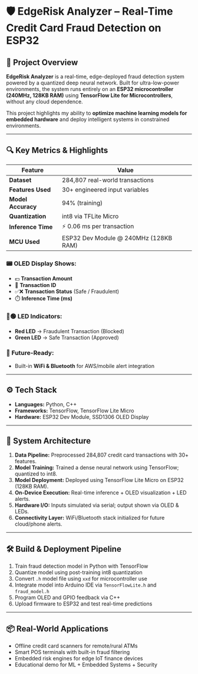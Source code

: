 # 🛡️ EdgeRisk Analyzer – Real-Time Credit Card Fraud Detection on ESP32

## 🚀 Project Overview  
**EdgeRisk Analyzer** is a real-time, edge-deployed fraud detection system powered by a quantized deep neural network. Built for ultra-low-power environments, the system runs entirely on an **ESP32 microcontroller (240MHz, 128KB RAM)** using **TensorFlow Lite for Microcontrollers**, without any cloud dependence.

This project highlights my ability to **optimize machine learning models for embedded hardware** and deploy intelligent systems in constrained environments.

---

## 🔍 Key Metrics & Highlights

| Feature              | Value                           |
|----------------------|---------------------------------|
| **Dataset**          | 284,807 real-world transactions |
| **Features Used**    | 30+ engineered input variables  |
| **Model Accuracy**   | 94% (training)                  |
| **Quantization**     | int8 via TFLite Micro           |
| **Inference Time**   | ⚡ 0.06 ms per transaction       |
| **MCU Used**         | ESP32 Dev Module @ 240MHz (128KB RAM) |

### 📟 OLED Display Shows:
- 💵 **Transaction Amount**  
- 🔁 **Transaction ID**  
- ✅❌ **Transaction Status** (Safe / Fraudulent)  
- ⏱️ **Inference Time (ms)**  

### 🔴🟢 LED Indicators:
- **Red LED** → Fraudulent Transaction (Blocked)  
- **Green LED** → Safe Transaction (Approved)

### 📡 Future-Ready:
- Built-in **WiFi & Bluetooth** for AWS/mobile alert integration

---

## ⚙️ Tech Stack

- **Languages:** Python, C++  
- **Frameworks:** TensorFlow, TensorFlow Lite Micro  
- **Hardware:** ESP32 Dev Module, SSD1306 OLED Display  

---

## 🧠 System Architecture

1. **Data Pipeline:** Preprocessed 284,807 credit card transactions with 30+ features.
2. **Model Training:** Trained a dense neural network using TensorFlow; quantized to int8.
3. **Model Deployment:** Deployed using TensorFlow Lite Micro on ESP32 (128KB RAM).
4. **On-Device Execution:** Real-time inference + OLED visualization + LED alerts.
5. **Hardware I/O:** Inputs simulated via serial; output shown via OLED & LEDs.
6. **Connectivity Layer:** WiFi/Bluetooth stack initialized for future cloud/phone alerts.

---
## 🛠️ Build & Deployment Pipeline

1. Train fraud detection model in Python with TensorFlow
2. Quantize model using post-training int8 quantization
3. Convert `.h` model file using `xxd` for microcontroller use
4. Integrate model into Arduino IDE via `TensorFlowLite.h` and `fraud_model.h`
5. Program OLED and GPIO feedback via C++
6. Upload firmware to ESP32 and test real-time predictions
---
## 📦 Real-World Applications

- Offline credit card scanners for remote/rural ATMs
- Smart POS terminals with built-in fraud filtering
- Embedded risk engines for edge IoT finance devices
- Educational demo for ML + Embedded Systems + Security


